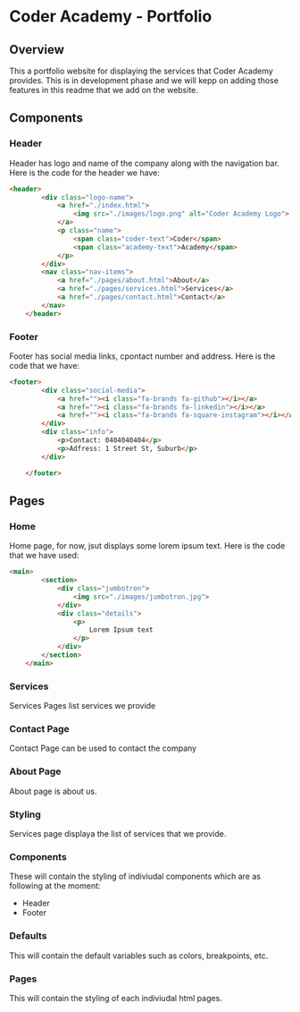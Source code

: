 # Coder Academy - Portfolio

## Overview
This a portfolio website for displaying the services that Coder Academy provides. This is in development phase and we will kepp on adding those features in this readme that we add on the website.

## Components

### Header
Header has logo and name of the company along with the navigation bar. Here is the code for the header we have:
```html
<header>
        <div class="logo-name">
            <a href="./index.html">
                <img src="./images/logo.png" alt="Coder Academy Logo">
            </a>
            <p class="name">
                <span class="coder-text">Coder</span>
                <span class="academy-text">Academy</span>
            </p>
        </div>
        <nav class="nav-items">
            <a href="./pages/about.html">About</a>
            <a href="./pages/services.html">Services</a>
            <a href="./pages/contact.html">Contact</a>
        </nav>
    </header>
```


### Footer
Footer has social media links, cpontact number and address. Here is the code that we have:
```html
<footer>
        <div class="social-media">
            <a href=""><i class="fa-brands fa-github"></i></a>
            <a href=""><i class="fa-brands fa-linkedin"></i></a>
            <a href=""><i class="fa-brands fa-square-instagram"></i></a>
        </div>
        <div class="info">
            <p>Contact: 0404040404</p>
            <p>Adfress: 1 Street St, Suburb</p>
        </div>

    </footer>
```
## Pages

### Home
Home page, for now, jsut displays some lorem ipsum text.
Here is the code that we have used:
```html
<main>
        <section>
            <div class="jumbotron">
                <img src="./images/jumbotron.jpg">
            </div>
            <div class="details">
                <p>
                    Lorem Ipsum text
                </p>
            </div>
        </section>
    </main>
```
### Services
Services Pages list services we provide

### Contact Page 
Contact Page can be used to contact the company

### About Page
About page is about us.

### Styling
Services page displaya the list of services that we provide. 


### Components
These will contain the styling of indiviudal components which are as following at the moment:
- Header
- Footer

### Defaults
This will contain the default variables such as colors, breakpoints, etc.

### Pages
This will contain the styling of each indiviudal html pages.

